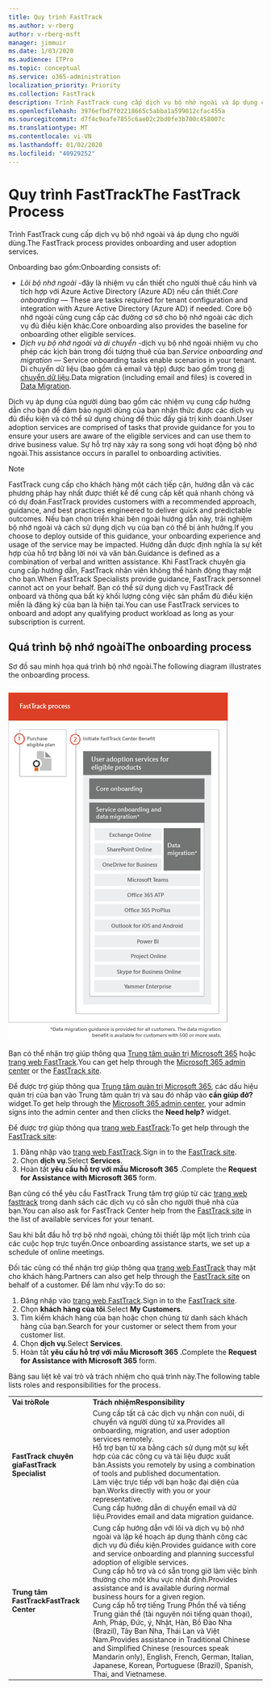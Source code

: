 ```yaml
---
title: Quy trình FastTrack
ms.author: v-rberg
author: v-rberg-msft
manager: jimmuir
ms.date: 1/03/2020
ms.audience: ITPro
ms.topic: conceptual
ms.service: o365-administration
localization_priority: Priority
ms.collection: FastTrack
description: Trình FastTrack cung cấp dịch vụ bộ nhớ ngoài và áp dụng cho người dùng.
ms.openlocfilehash: 3976efbd7f02218665c5abba1a599812cfac455a
ms.sourcegitcommit: d7f4c9eafe7855c6ae02c2bd0fe3b700c458007c
ms.translationtype: MT
ms.contentlocale: vi-VN
ms.lasthandoff: 01/02/2020
ms.locfileid: "40929252"
---
```

# <a name="the-fasttrack-process"></a><span data-ttu-id="ab63f-103">Quy trình FastTrack</span><span class="sxs-lookup"><span data-stu-id="ab63f-103">The FastTrack Process</span></span>

<span data-ttu-id="ab63f-104">Trình FastTrack cung cấp dịch vụ bộ nhớ ngoài và áp dụng cho người dùng.</span><span class="sxs-lookup"><span data-stu-id="ab63f-104">The FastTrack process provides onboarding and user adoption services.</span></span> 
  
<span data-ttu-id="ab63f-105">Onboarding bao gồm:</span><span class="sxs-lookup"><span data-stu-id="ab63f-105">Onboarding consists of:</span></span>
  
- <span data-ttu-id="ab63f-106">*Lõi bộ nhớ ngoài* -đây là nhiệm vụ cần thiết cho người thuê cấu hình và tích hợp với Azure Active Directory (Azure AD) nếu cần thiết.</span><span class="sxs-lookup"><span data-stu-id="ab63f-106">*Core onboarding* — These are tasks required for tenant configuration and integration with Azure Active Directory (Azure AD) if needed.</span></span> <span data-ttu-id="ab63f-107">Core bộ nhớ ngoài cũng cung cấp các đường cơ sở cho bộ nhớ ngoài các dịch vụ đủ điều kiện khác.</span><span class="sxs-lookup"><span data-stu-id="ab63f-107">Core onboarding also provides the baseline for onboarding other eligible services.</span></span> 
- <span data-ttu-id="ab63f-108">*Dịch vụ bộ nhớ ngoài và di chuyển* -dịch vụ bộ nhớ ngoài nhiệm vụ cho phép các kịch bản trong đối tượng thuê của bạn.</span><span class="sxs-lookup"><span data-stu-id="ab63f-108">*Service onboarding and migration* — Service onboarding tasks enable scenarios in your tenant.</span></span> <span data-ttu-id="ab63f-109">Di chuyển dữ liệu (bao gồm cả email và tệp) được bao gồm trong [di chuyển dữ liệu](O365-data-migration.md).</span><span class="sxs-lookup"><span data-stu-id="ab63f-109">Data migration (including email and files) is covered in [Data Migration](O365-data-migration.md).</span></span> 
    
<span data-ttu-id="ab63f-110">Dịch vụ áp dụng của người dùng bao gồm các nhiệm vụ cung cấp hướng dẫn cho bạn để đảm bảo người dùng của bạn nhận thức được các dịch vụ đủ điều kiện và có thể sử dụng chúng để thúc đẩy giá trị kinh doanh.</span><span class="sxs-lookup"><span data-stu-id="ab63f-110">User adoption services are comprised of tasks that provide guidance for you to ensure your users are aware of the eligible services and can use them to drive business value.</span></span> <span data-ttu-id="ab63f-111">Sự hỗ trợ này xảy ra song song với hoạt động bộ nhớ ngoài.</span><span class="sxs-lookup"><span data-stu-id="ab63f-111">This assistance occurs in parallel to onboarding activities.</span></span>
  
> [!NOTE]
> <span data-ttu-id="ab63f-112">FastTrack cung cấp cho khách hàng một cách tiếp cận, hướng dẫn và các phương pháp hay nhất được thiết kế để cung cấp kết quả nhanh chóng và có dự đoán.</span><span class="sxs-lookup"><span data-stu-id="ab63f-112">FastTrack provides customers with a recommended approach, guidance, and best practices engineered to deliver quick and predictable outcomes.</span></span> <span data-ttu-id="ab63f-113">Nếu bạn chọn triển khai bên ngoài hướng dẫn này, trải nghiệm bộ nhớ ngoài và cách sử dụng dịch vụ của bạn có thể bị ảnh hưởng.</span><span class="sxs-lookup"><span data-stu-id="ab63f-113">If you choose to deploy outside of this guidance, your onboarding experience and usage of the service may be impacted.</span></span> <span data-ttu-id="ab63f-114">Hướng dẫn được định nghĩa là sự kết hợp của hỗ trợ bằng lời nói và văn bản.</span><span class="sxs-lookup"><span data-stu-id="ab63f-114">Guidance is defined as a combination of verbal and written assistance.</span></span> <span data-ttu-id="ab63f-115">Khi FastTrack chuyên gia cung cấp hướng dẫn, FastTrack nhân viên không thể hành động thay mặt cho bạn.</span><span class="sxs-lookup"><span data-stu-id="ab63f-115">When FastTrack Specialists provide guidance, FastTrack personnel cannot act on your behalf.</span></span> <span data-ttu-id="ab63f-116">Bạn có thể sử dụng dịch vụ FastTrack để onboard và thông qua bất kỳ khối lượng công việc sản phẩm đủ điều kiện miễn là đăng ký của bạn là hiện tại.</span><span class="sxs-lookup"><span data-stu-id="ab63f-116">You can use FastTrack services to onboard and adopt any qualifying product workload as long as your subscription is current.</span></span> 
  
## <a name="the-onboarding-process"></a><span data-ttu-id="ab63f-117">Quá trình bộ nhớ ngoài</span><span class="sxs-lookup"><span data-stu-id="ab63f-117">The onboarding process</span></span>

<span data-ttu-id="ab63f-118">Sơ đồ sau minh họa quá trình bộ nhớ ngoài.</span><span class="sxs-lookup"><span data-stu-id="ab63f-118">The following diagram illustrates the onboarding process.</span></span>
  
![Thời gian sử dụng lợi ích Onboarding](media/O365-Onboarding-Timeline.png)
  
<span data-ttu-id="ab63f-120">Bạn có thể nhận trợ giúp thông qua [Trung tâm quản trị Microsoft 365](https://go.microsoft.com/fwlink/?linkid=2032704) hoặc [trang web FastTrack](https://go.microsoft.com/fwlink/?linkid=780698).</span><span class="sxs-lookup"><span data-stu-id="ab63f-120">You can get help through the [Microsoft 365 admin center](https://go.microsoft.com/fwlink/?linkid=2032704) or the [FastTrack site](https://go.microsoft.com/fwlink/?linkid=780698).</span></span> 

<span data-ttu-id="ab63f-121">Để được trợ giúp thông qua [Trung tâm quản trị Microsoft 365](https://go.microsoft.com/fwlink/?linkid=2032704), các dấu hiệu quản trị của bạn vào Trung tâm quản trị và sau đó nhấp vào **cần giúp đỡ?** widget.</span><span class="sxs-lookup"><span data-stu-id="ab63f-121">To get help through the [Microsoft 365 admin center](https://go.microsoft.com/fwlink/?linkid=2032704), your admin signs into the admin center and then clicks the **Need help?** widget.</span></span> 

<span data-ttu-id="ab63f-122">Để được trợ giúp thông qua [trang web FastTrack](https://go.microsoft.com/fwlink/?linkid=780698):</span><span class="sxs-lookup"><span data-stu-id="ab63f-122">To get help through the [FastTrack site](https://go.microsoft.com/fwlink/?linkid=780698):</span></span> 
1.  <span data-ttu-id="ab63f-123">Đăng nhập vào [trang web FastTrack](https://go.microsoft.com/fwlink/?linkid=780698).</span><span class="sxs-lookup"><span data-stu-id="ab63f-123">Sign in to the [FastTrack site](https://go.microsoft.com/fwlink/?linkid=780698).</span></span> 
2.  <span data-ttu-id="ab63f-124">Chọn **dịch vụ**.</span><span class="sxs-lookup"><span data-stu-id="ab63f-124">Select **Services**.</span></span>
3.  <span data-ttu-id="ab63f-125">Hoàn tất **yêu cầu hỗ trợ với mẫu Microsoft 365** .</span><span class="sxs-lookup"><span data-stu-id="ab63f-125">Complete the **Request for Assistance with Microsoft 365** form.</span></span> 
  
 <span data-ttu-id="ab63f-126">Bạn cũng có thể yêu cầu FastTrack Trung tâm trợ giúp từ các [trang web fasttrack](https://go.microsoft.com/fwlink/?linkid=780698) trong danh sách các dịch vụ có sẵn cho người thuê nhà của bạn.</span><span class="sxs-lookup"><span data-stu-id="ab63f-126">You can also ask for FastTrack Center help from the [FastTrack site](https://go.microsoft.com/fwlink/?linkid=780698) in the list of available services for your tenant.</span></span> 
    
 <span data-ttu-id="ab63f-127">Sau khi bắt đầu hỗ trợ bộ nhớ ngoài, chúng tôi thiết lập một lịch trình của các cuộc họp trực tuyến.</span><span class="sxs-lookup"><span data-stu-id="ab63f-127">Once onboarding assistance starts, we set up a schedule of online meetings.</span></span>
    
<span data-ttu-id="ab63f-128">Đối tác cũng có thể nhận trợ giúp thông qua [trang web FastTrack](https://go.microsoft.com/fwlink/?linkid=780698) thay mặt cho khách hàng.</span><span class="sxs-lookup"><span data-stu-id="ab63f-128">Partners can also get help through the [FastTrack site](https://go.microsoft.com/fwlink/?linkid=780698) on behalf of a customer.</span></span> <span data-ttu-id="ab63f-129">Để làm như vậy:</span><span class="sxs-lookup"><span data-stu-id="ab63f-129">To do so:</span></span>
1.  <span data-ttu-id="ab63f-130">Đăng nhập vào [trang web FastTrack](https://go.microsoft.com/fwlink/?linkid=780698).</span><span class="sxs-lookup"><span data-stu-id="ab63f-130">Sign in to the [FastTrack site](https://go.microsoft.com/fwlink/?linkid=780698).</span></span> 
2.  <span data-ttu-id="ab63f-131">Chọn **khách hàng của tôi**.</span><span class="sxs-lookup"><span data-stu-id="ab63f-131">Select **My Customers**.</span></span>
3.  <span data-ttu-id="ab63f-132">Tìm kiếm khách hàng của bạn hoặc chọn chúng từ danh sách khách hàng của bạn.</span><span class="sxs-lookup"><span data-stu-id="ab63f-132">Search for your customer or select them from your customer list.</span></span>
4.  <span data-ttu-id="ab63f-133">Chọn **dịch vụ**.</span><span class="sxs-lookup"><span data-stu-id="ab63f-133">Select **Services**.</span></span>
5.  <span data-ttu-id="ab63f-134">Hoàn tất **yêu cầu hỗ trợ với mẫu Microsoft 365** .</span><span class="sxs-lookup"><span data-stu-id="ab63f-134">Complete the **Request for Assistance with Microsoft 365** form.</span></span> 

<span data-ttu-id="ab63f-135">Bảng sau liệt kê vai trò và trách nhiệm cho quá trình này.</span><span class="sxs-lookup"><span data-stu-id="ab63f-135">The following table lists roles and responsibilities for the process.</span></span>
    
|||
|:-----|:-----|
|<span data-ttu-id="ab63f-136">**Vai trò**</span><span class="sxs-lookup"><span data-stu-id="ab63f-136">**Role**</span></span> <br/> |<span data-ttu-id="ab63f-137">**Trách nhiệm**</span><span class="sxs-lookup"><span data-stu-id="ab63f-137">**Responsibility**</span></span> <br/> |
|<span data-ttu-id="ab63f-138">**FastTrack chuyên gia**</span><span class="sxs-lookup"><span data-stu-id="ab63f-138">**FastTrack Specialist**</span></span> <br/> |<span data-ttu-id="ab63f-139">Cung cấp tất cả các dịch vụ nhận con nuôi, di chuyển và người dùng từ xa.</span><span class="sxs-lookup"><span data-stu-id="ab63f-139">Provides all onboarding, migration, and user adoption services remotely.</span></span>  <br/> <span data-ttu-id="ab63f-140">Hỗ trợ bạn từ xa bằng cách sử dụng một sự kết hợp của các công cụ và tài liệu được xuất bản.</span><span class="sxs-lookup"><span data-stu-id="ab63f-140">Assists you remotely by using a combination of tools and published documentation.</span></span> <br/> <span data-ttu-id="ab63f-141">Làm việc trực tiếp với bạn hoặc đại diện của bạn.</span><span class="sxs-lookup"><span data-stu-id="ab63f-141">Works directly with you or your representative.</span></span> <br/> <span data-ttu-id="ab63f-142">Cung cấp hướng dẫn di chuyển email và dữ liệu.</span><span class="sxs-lookup"><span data-stu-id="ab63f-142">Provides email and data migration guidance.</span></span>|
|<span data-ttu-id="ab63f-143">**Trung tâm FastTrack**</span><span class="sxs-lookup"><span data-stu-id="ab63f-143">**FastTrack Center**</span></span>  <br/> |<span data-ttu-id="ab63f-144">Cung cấp hướng dẫn với lõi và dịch vụ bộ nhớ ngoài và lập kế hoạch áp dụng thành công các dịch vụ đủ điều kiện.</span><span class="sxs-lookup"><span data-stu-id="ab63f-144">Provides guidance with core and service onboarding and planning successful adoption of eligible services.</span></span>  <br/> <span data-ttu-id="ab63f-145">Cung cấp hỗ trợ và có sẵn trong giờ làm việc bình thường cho một khu vực nhất định.</span><span class="sxs-lookup"><span data-stu-id="ab63f-145">Provides assistance and is available during normal business hours for a given region.</span></span> <br/> <span data-ttu-id="ab63f-146">Cung cấp hỗ trợ tiếng Trung Phồn thể và tiếng Trung giản thể (tài nguyên nói tiếng quan thoại), Anh, Pháp, Đức, ý, Nhật, Hàn, Bồ Đào Nha (Brazil), Tây Ban Nha, Thái Lan và Việt Nam.</span><span class="sxs-lookup"><span data-stu-id="ab63f-146">Provides assistance in Traditional Chinese and Simplified Chinese (resources speak Mandarin only), English, French, German, Italian, Japanese, Korean, Portuguese (Brazil), Spanish, Thai, and Vietnamese.</span></span>|


  

